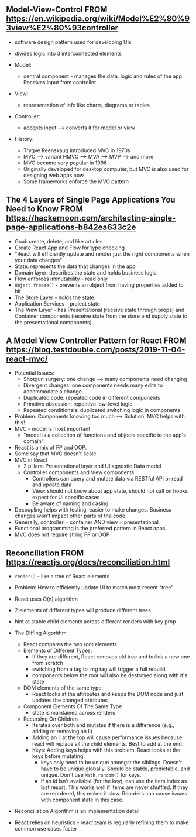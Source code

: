 ## Model-View-Control FROM https://en.wikipedia.org/wiki/Model%E2%80%93view%E2%80%93controller
- software design pattern used for developing UIs
- divides logic into 3 interconnected elements 
- Model:
  - central component - manages the data, logic and rules of the app. Receives input from controller
- View: 
  - representation of info like charts, diagrams,or tables. 
- Controller: 
  - accepts input --> converts it for model or view

- History: 
  - Trygve Reenskaug introduced MVC in 1970s
  - MVC --> variant HMVC --> MVA --> MVP --> and more
  - MVC became very popular in 1996
  - Originally developed for desktop computer, but MVC is also used for designing web apps now. 
  - Some frameworks enforce the MVC pattern 

## The 4 Layers of Single Page Applications You Need to Know FROM https://hackernoon.com/architecting-single-page-applications-b842ea633c2e
- Goal: create, delete, and like articles 
- Create React App and Flow for type checking 
- "React will efficiently update and render just the right components when your data changes"
- State: represents the data that changes in the app
- Domain layer: describes the state and holds business logic
- Flow enforces immutability - read only
- `Object.freeze()` - prevents an object from having properties added to hit
- The Store Layer - holds the state.
- Application Services - project state 
- The View Layer - has Presentational (receive state through props) and Container components (receive state from the store and supply state to the presentational components)

## A Model View Controller Pattern for React FROM https://blog.testdouble.com/posts/2019-11-04-react-mvc/
- Potential Issues: 
  - Shotgun surgery: one change --> many components need changing 
  - Divergent changes: one components needs many edits to accommodate a change. 
  - Duplicated code: repeated code in different components 
  - Primitive obsession: repetitive low-level logic
  - Repeated conditionals: duplicated switching logic in components
- Problem: Components knowing too much --> Solution: MVC helps with this!
- MVC - model is most important 
  - "model is a collection of functions and objects specific to the app's domain"
- React is a mix of FP and OOP. 
- Some say that MVC doesn't scale 
- MVC in React 
  - 2 pillars: Presentational layer and UI agnostic Data model 
  - Controller components and View components 
    - Controllers can query and mutate data via RESTful API or read and update data
    - View: should not know about app state, should not call on hooks expect for UI specific cases
    - Be aware of naming and casing 
 - Decoupling helps with testing, easier to make changes. Business changes won't impact other parts of the code. 
 - Generally, controller = container AND view = presentational 
 - Functional programming is the preferred pattern in React apps. 
 - MVC does not require string FP or OOP

 ## Reconciliation FROM https://reactjs.org/docs/reconciliation.html
 - `render()` - like a tree of React elements 
 - Problem: How to efficiently update UI to match most recent "tree".
 - React uses O(n) algorithm 
  - 2 elements of different types will produce different trees
  - hint at stable child elements across different renders with key prop

- The Diffing Algorithm 
  - React compares the two root elements
  - Elements of Different Types: 
    - If they are different, React removes old tree and builds a new one from scratch 
    - switching from a tag to img tag will trigger a full rebuild
    - components below the root will also be destroyed along with it's state
  - DOM elements of the same type:
    - React looks at the attributes and keeps the DOM node and just updates the changed attributes
  - Component Elements Of The Same Type
    - state is maintained across renders
  - Recursing On Children
    - Iterates over both and mutates if there is a difference (e.g., adding or removing an li)
    - Adding an li at the top will cause performance issues because react will replace all the child elements. Best to add at the end. 
    - Keys: Adding keys helps with this problem. React looks at the keys before mutating. 
      - keys only need to be unique amongst the siblings. Doesn't have to be unique globally. Should be stable, predictable, and unique. Don't use `Math.random()` for keys. 
      - if an id isn't available (for the key), can use the item index as last resort. This works well if items are never shuffled. If they are reordered, this makes it slow. Reorders can cause issues with component state in this case. 
- Reconciliation Algorithm is an implementation detail 
- React relies on heuristics - react team is regularly refining them to make common use cases faster 

